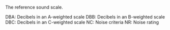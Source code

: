The reference sound scale.  

DBA: Decibels in an A-weighted scale
DBB: Decibels in an B-weighted scale
DBC: Decibels in an C-weighted scale
NC: Noise criteria
NR: Noise rating